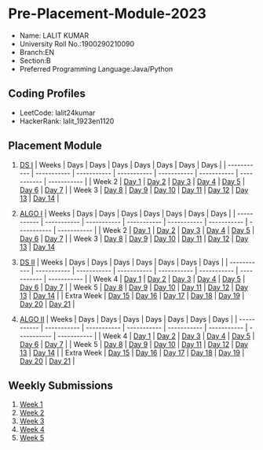 # Pre-Placement-Module-2023

- Name: LALIT KUMAR
- University Roll No.:1900290210090
- Branch:EN
- Section:B
- Preferred Programming Language:Java/Python

## Coding Profiles
- LeetCode: lalit24kumar
- HackerRank: lalit_1923en1120

## Placement Module
1. [DS I](https://github.com/lalit24kumar/Pre-Placement-Module-2023/tree/main/DS%20I)
    | Weeks | Days | Days | Days | Days | Days | Days | Days |
    | ----------- | ----------- | ----------- | ----------- | ----------- | ----------- | ----------- | ----------- | 
    | Week 2 | [Day 1](https://github.com/lalit24kumar/Pre-Placement-Module-2023/tree/main/DS%20I/Day%201) | [Day 2](https://github.com/lalit24kumar/Pre-Placement-Module-2023/tree/main/DS%20I/Day%202) | [Day 3](https://github.com/lalit24kumar/Pre-Placement-Module-2023/tree/main/DS%20I/Day%203) | [Day 4](https://github.com/lalit24kumar/Pre-Placement-Module-2023/tree/main/DS%20I/Day%204) | [Day 5](https://github.com/lalit24kumar/Pre-Placement-Module-2023/tree/main/DS%20I/Day%205) | [Day 6](https://github.com/lalit24kumar/Pre-Placement-Module-2023/tree/main/DS%20I/Day%206) | [Day 7](https://github.com/lalit24kumar/Pre-Placement-Module-2023/tree/main/DS%20I/Day%207) |
    | Week 3 | [Day 8](https://github.com/lalit24kumar/Pre-Placement-Module-2023/tree/main/DS%20I/Day%208) | [Day 9](https://github.com/lalit24kumar/Pre-Placement-Module-2023/tree/main/DS%20I/Day%209) | [Day 10](https://github.com/lalit24kumar/Pre-Placement-Module-2023/tree/main/DS%20I/Day%2010) | [Day 11](https://github.com/lalit24kumar/Pre-Placement-Module-2023/tree/main/DS%20I/Day%2011) | [Day 12](https://github.com/lalit24kumar/Pre-Placement-Module-2023/tree/main/DS%20I/Day%2012) | [Day 13](https://github.com/lalit24kumar/Pre-Placement-Module-2023/tree/main/DS%20I/Day%2013) | [Day 14](https://github.com/lalit24kumar/Pre-Placement-Module-2023/tree/main/DS%20I/Day%2014) |
    
2. [ALGO I](https://github.com/lalit24kumar/Pre-Placement-Module-2023/tree/main/ALGO%20I)
    | Weeks | Days | Days | Days | Days | Days | Days | Days |
    | ----------- | ----------- | ----------- | ----------- | ----------- | ----------- | ----------- | ----------- |
    | Week 2 | [Day 1](https://github.com/lalit24kumar/Pre-Placement-Module-2023/tree/main/ALGO%20I/Day%201) | [Day 2](https://github.com/lalit24kumar/Pre-Placement-Module-2023/tree/main/ALGO%20I/Day%202) | [Day 3](https://github.com/lalit24kumar/Pre-Placement-Module-2023/tree/main/ALGO%20I/Day%203) | [Day 4](https://github.com/lalit24kumar/Pre-Placement-Module-2023/tree/main/ALGO%20I/Day%204) | [Day 5](https://github.com/lalit24kumar/Pre-Placement-Module-2023/tree/main/ALGO%20I/Day%205) | [Day 6](https://github.com/lalit24kumar/Pre-Placement-Module-2023/tree/main/ALGO%20I/Day%206) | [Day 7](https://github.com/lalit24kumar/Pre-Placement-Module-2023/tree/main/ALGO%20I/Day%207) |
    | Week 3 | [Day 8](https://github.com/lalit24kumar/Pre-Placement-Module-2023/tree/main/ALGO%20I/Day%208) | [Day 9](https://github.com/lalit24kumar/Pre-Placement-Module-2023/tree/main/ALGO%20I/Day%209) | [Day 10](https://github.com/lalit24kumar/Pre-Placement-Module-2023/tree/main/ALGO%20I/Day%2010) | [Day 11](https://github.com/lalit24kumar/Pre-Placement-Module-2023/tree/main/ALGO%20I/Day%2011) | [Day 12](https://github.com/lalit24kumar/Pre-Placement-Module-2023/tree/main/ALGO%20I/Day%2012) | [Day 13](https://github.com/lalit24kumar/Pre-Placement-Module-2023/tree/main/ALGO%20I/Day%2013) | [Day 14](https://github.com/lalit24kumar/Pre-Placement-Module-2023/tree/main/ALGO%20I/Day%2014)  
    
3. [DS II](https://github.com/lalit24kumar/Pre-Placement-Module-2023/tree/main/DS%20II)
    | Weeks | Days | Days | Days | Days | Days | Days | Days |
    | ----------- | ----------- | ----------- | ----------- | ----------- | ----------- | ----------- | ----------- |
    | Week 4 | [Day 1](https://github.com/lalit24kumar/Pre-Placement-Module-2023/tree/main/DS%20II/Day%201) | [Day 2](https://github.com/lalit24kumar/Pre-Placement-Module-2023/tree/main/DS%20II/Day%202) | [Day 3](https://github.com/lalit24kumar/Pre-Placement-Module-2023/tree/main/DS%20II/Day%203) | [Day 4](https://github.com/lalit24kumar/Pre-Placement-Module-2023/tree/main/DS%20II/Day%204) | [Day 5](https://github.com/lalit24kumar/Pre-Placement-Module-2023/tree/main/DS%20II/Day%205) | [Day 6](https://github.com/lalit24kumar/Pre-Placement-Module-2023/tree/main/DS%20II/Day%206) | [Day 7](https://github.com/lalit24kumar/Pre-Placement-Module-2023/tree/main/DS%20II/Day%207) | 
    | Week 5 | [Day 8](https://github.com/lalit24kumar/Pre-Placement-Module-2023/tree/main/DS%20II/Day%208) | [Day 9](https://github.com/lalit24kumar/Pre-Placement-Module-2023/tree/main/DS%20II/Day%209) | [Day 10](https://github.com/lalit24kumar/Pre-Placement-Module-2023/tree/main/DS%20II/Day%2010) | [Day 11](https://github.com/lalit24kumar/Pre-Placement-Module-2023/tree/main/DS%20II/Day%2011) | [Day 12](https://github.com/lalit24kumar/Pre-Placement-Module-2023/tree/main/DS%20II/Day%2012) | [Day 13](https://github.com/lalit24kumar/Pre-Placement-Module-2023/tree/main/DS%20II/Day%2013) | [Day 14](https://github.com/lalit24kumar/Pre-Placement-Module-2023/tree/main/DS%20II/Day%2014) |
    | Extra Week | [Day 15](https://github.com/lalit24kumar/Pre-Placement-Module-2023/tree/main/DS%20II/Day%2015) | [Day 16](https://github.com/lalit24kumar/Pre-Placement-Module-2023/tree/main/DS%20II/Day%2016) | [Day 17](https://github.com/lalit24kumar/Pre-Placement-Module-2023/tree/main/DS%20II/Day%2017) | [Day 18](https://github.com/lalit24kumar/Pre-Placement-Module-2023/tree/main/DS%20II/Day%2018) | [Day 19](https://github.com/lalit24kumar/Pre-Placement-Module-2023/tree/main/DS%20II/Day%2019) | [Day 20](https://github.com/lalit24kumar/Pre-Placement-Module-2023/tree/main/DS%20II/Day%2020) | [Day 21](https://github.com/lalit24kumar/Pre-Placement-Module-2023/tree/main/DS%20II/Day%2021) |
    
4. [ALGO II](https://github.com/lalit24kumar/Pre-Placement-Module-2023/tree/main/ALGO%20II)
    | Weeks | Days | Days | Days | Days | Days | Days | Days |
    | ----------- | ----------- | ----------- | ----------- | ----------- | ----------- | ----------- | ----------- |
    | Week 4 | [Day 1](https://github.com/lalit24kumar/Pre-Placement-Module-2023/tree/main/ALGO%20II/Day%201) | [Day 2](https://github.com/lalit24kumar/Pre-Placement-Module-2023/tree/main/ALGO%20II/Day%202) | [Day 3](https://github.com/lalit24kumar/Pre-Placement-Module-2023/tree/main/ALGO%20II/Day%203) | [Day 4](https://github.com/lalit24kumar/Pre-Placement-Module-2023/tree/main/ALGO%20II/Day%204) | [Day 5](https://github.com/lalit24kumar/Pre-Placement-Module-2023/tree/main/ALGO%20II/Day%205) | [Day 6](https://github.com/lalit24kumar/Pre-Placement-Module-2023/tree/main/ALGO%20II/Day%206) | [Day 7](https://github.com/lalit24kumar/Pre-Placement-Module-2023/tree/main/ALGO%20II/Day%207) |
    | Week 5 | [Day 8](https://github.com/lalit24kumar/Pre-Placement-Module-2023/tree/main/ALGO%20II/Day%208) | [Day 9](https://github.com/lalit24kumar/Pre-Placement-Module-2023/tree/main/ALGO%20II/Day%209) | [Day 10](https://github.com/lalit24kumar/Pre-Placement-Module-2023/tree/main/ALGO%20II/Day%2010) | [Day 11](https://github.com/lalit24kumar/Pre-Placement-Module-2023/tree/main/ALGO%20II/Day%2011) | [Day 12](https://github.com/lalit24kumar/Pre-Placement-Module-2023/tree/main/ALGO%20II/Day%2012) | [Day 13](https://github.com/lalit24kumar/Pre-Placement-Module-2023/tree/main/ALGO%20II/Day%2013) | [Day 14](https://github.com/lalit24kumar/Pre-Placement-Module-2023/tree/main/ALGO%20II/Day%2014) |
    | Extra Week | [Day 15](https://github.com/lalit24kumar/Pre-Placement-Module-2023/tree/main/ALGO%20II/Day%2015) | [Day 16](https://github.com/lalit24kumar/Pre-Placement-Module-2023/tree/main/ALGO%20II/Day%2016) | [Day 17](https://github.com/lalit24kumar/Pre-Placement-Module-2023/tree/main/ALGO%20II/Day%2017) | [Day 18](https://github.com/lalit24kumar/Pre-Placement-Module-2023/tree/main/ALGO%20II/Day%2018) | [Day 19](https://github.com/lalit24kumar/Pre-Placement-Module-2023/tree/main/ALGO%20II/Day%2019) | [Day 20](https://github.com/lalit24kumar/Pre-Placement-Module-2023/tree/main/ALGO%20II/Day%2020) | [Day 21](https://github.com/lalit24kumar/Pre-Placement-Module-2023/tree/main/ALGO%20II/Day%2021) |

## Weekly Submissions
1. [Week 1](https://github.com/lalit24kumar/Pre-Placement-Module-2023/tree/main/Weekly%20Submissions/Week%201)
2. [Week 2](https://github.com/lalit24kumar/Pre-Placement-Module-2023/tree/main/Weekly%20Submissions/Week%202)
3. [Week 3](https://github.com/lalit24kumar/Pre-Placement-Module-2023/tree/main/Weekly%20Submissions/Week%203)
4. [Week 4](https://github.com/lalit24kumar/Pre-Placement-Module-2023/tree/main/Weekly%20Submissions/Week%204)
5. [Week 5](https://github.com/lalit24kumar/Pre-Placement-Module-2023/tree/main/Weekly%20Submissions/Week%205)
